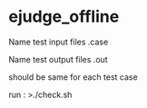 # ejudge_offline

Name test input files <name>.case
  
Name test output files <name>.out
  
<name> should be same for each test case
  
run : >./check.sh
